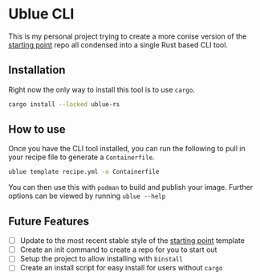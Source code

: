 # Ublue CLI

This is my personal project trying to create a more conise version of the [starting point](https://github.com/ublue-os/startingpoint/tree/template) repo all condensed into a single Rust based CLI tool.

## Installation

Right now the only way to install this tool is to use `cargo`.

```bash
cargo install --locked ublue-rs
```

## How to use

Once you have the CLI tool installed, you can run the following to pull in your recipe file to generate a `Containerfile`.

```bash
ublue template recipe.yml -o Containerfile
```

You can then use this with `podman` to build and publish your image. Further options can be viewed by running `ublue --help`

## Future Features

- [ ] Update to the most recent stable style of the [starting point](https://github.com/ublue-os/startingpoint/tree/template) template
- [ ] Create an init command to create a repo for you to start out
- [ ] Setup the project to allow installing with `binstall`
- [ ] Create an install script for easy install for users without `cargo`
